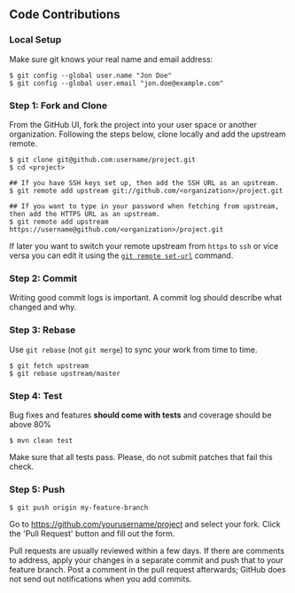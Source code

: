## Code Contributions

### Local Setup

Make sure git knows your real name and email address:

```text
$ git config --global user.name "Jon Doe"
$ git config --global user.email "jon.doe@example.com"
```

### Step 1: Fork and Clone

From the GitHub UI, fork the project into your user space or another organization.  Following the steps below, clone locally and add the upstream remote.

```text
$ git clone git@github.com:username/project.git
$ cd <project>

## If you have SSH keys set up, then add the SSH URL as an upstream.
$ git remote add upstream git://github.com/<organization>/project.git

## If you want to type in your password when fetching from upstream, then add the HTTPS URL as an upstream.
$ git remote add upstream https://username@github.com/<organization>/project.git
```

If later you want to switch your remote upstream from `https` to `ssh` or vice versa you can edit it using the [`git remote set-url`](https://help.github.com/articles/changing-a-remote-s-url/) command.

### Step 2: Commit

Writing good commit logs is important.  A commit log should describe what
changed and why.

### Step 3: Rebase

Use `git rebase` (not `git merge`) to sync your work from time to time.

```text
$ git fetch upstream
$ git rebase upstream/master
```

### Step 4: Test

Bug fixes and features **should come with tests** and coverage should be above 80%

```text
$ mvn clean test
```

Make sure that all tests pass.  Please, do not submit patches that fail this check.

### Step 5: Push

```text
$ git push origin my-feature-branch
```

Go to https://github.com/yourusername/project and select your fork.
Click the 'Pull Request' button and fill out the form.

Pull requests are usually reviewed within a few days.  If there are comments
to address, apply your changes in a separate commit and push that to your
feature branch.  Post a comment in the pull request afterwards; GitHub does
not send out notifications when you add commits.
